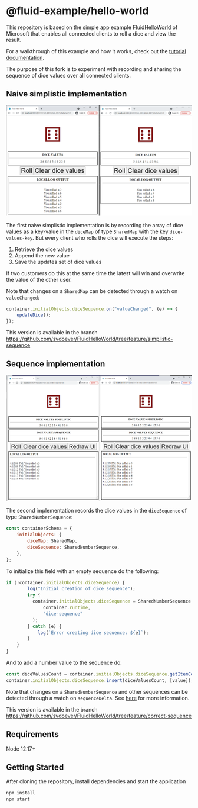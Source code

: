# @fluid-example/hello-world

This repository is based on the simple app example [FluidHelloWorld](https://github.com/microsoft/FluidHelloWorld)
of Microsoft that enables all connected clients to roll a dice and view the result. 

For a
walkthrough of this example and how it works, check out the [tutorial documentation](https://aka.ms/fluid/tutorial).

The purpose of this fork is to experiment with recording and sharing the sequence of dice values over all connected clients.

## Naive simplistic implementation
![Roll dice and show sequence](README_artifacts/RollDiceWithSequence.png)

The first naive simplistic implementation is by recording the array of dice values as a key-value in the `diceMap` of type `SharedMap` with the key `dice-values-key`. But every client who rolls the dice will execute the steps:

1. Retrieve the dice values
2. Append the new value
3. Save the updates set of dice values

If two customers do this at the same time the latest will win and overwrite the value of the other user.

Note that changes on a `SharedMap` can be detected through a watch on `valueChanged`:

```javascript 
container.initialObjects.diceSequence.on("valueChanged", (e) => {
    updateDice();
});
```

This version is available in the branch https://github.com/svdoever/FluidHelloWorld/tree/feature/simplistic-sequence

## Sequence implementation

![Roll dice and show real sequence](README_artifacts/RollDiceWithRealSequence.png)

The second implementation records the dice values in the `diceSequence` of type `SharedNumberSequence`:

```javascript
const containerSchema = {
    initialObjects: {
        diceMap: SharedMap,
        diceSequence: SharedNumberSequence,
    },
};
```

To initialize this field with an empty sequence do the following:

```javascript
if (!container.initialObjects.diceSequence) {
        log("Initial creation of dice sequence");
        try {
          container.initialObjects.diceSequence = SharedNumberSequence.create(
              container.runtime,
              "dice-sequence"
          );
        } catch (e) {
            log(`Error creating dice sequence: ${e}`);
        }
    }
}
```

And to add a number value to the sequence do:
```javascript
const diceValuesCount = container.initialObjects.diceSequence.getItemCount();
container.initialObjects.diceSequence.insert(diceValuesCount, [value]);
```
Note that changes on a `SharedNumberSequence` and other sequences can be detected through a watch on `sequenceDelta`. See [here](https://github.com/microsoft/FluidFramework/blob/bd0079be2ec9553c8dbe0b1b89b898e789cb66c8/packages/dds/sequence/src/sequence.ts#L70) for more information.

This version is available in the branch https://github.com/svdoever/FluidHelloWorld/tree/feature/correct-sequence
## Requirements

Node 12.17+

## Getting Started

After cloning the repository, install dependencies and start the application

```bash
npm install
npm start
```